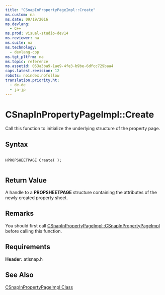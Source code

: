```yaml
---
title: "CSnapInPropertyPageImpl::Create"
ms.custom: na
ms.date: 09/19/2016
ms.devlang: 
  - C++
ms.prod: visual-studio-dev14
ms.reviewer: na
ms.suite: na
ms.technology: 
  - devlang-cpp
ms.tgt_pltfrm: na
ms.topic: reference
ms.assetid: 053a3ba9-1ae9-4fe3-b9be-6dfcc729baa4
caps.latest.revision: 12
robots: noindex,nofollow
translation.priority.ht: 
  - de-de
  - ja-jp
---
```

# CSnapInPropertyPageImpl::Create
Call this function to initialize the underlying structure of the property page.  
  
## Syntax  
  
```  
  
HPROPSHEETPAGE Create( );  
  
```  
  
## Return Value  
 A handle to a **PROPSHEETPAGE** structure containing the attributes of the newly created property sheet.  
  
## Remarks  
 You should first call [CSnapInPropertyPageImpl::CSnapInPropertyPageImpl](../vs140/CSnapInPropertyPageImpl--CSnapInPropertyPageImpl.md) before calling this function.  
  
## Requirements  
 **Header:** atlsnap.h  
  
## See Also  
 [CSnapInPropertyPageImpl Class](../vs140/CSnapInPropertyPageImpl-Class.md)